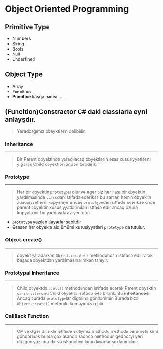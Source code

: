 # Object Oriented Programming 

## Primitive Type
- Numbers
- String
- Bools
- Null
- Underfined

## Object Type
- Array
- Funcition
- **Primitive** başqa hamsı ....

## (Funcition)Constractor C# daki classlarla eyni anlayşdır.
> Yaradcağımız obeyktlərin qəlibidir.


### Inheritance 
***
> Bir Parent obyektində yaradılacaq obyektlərin əsas xususiyyətlərini yığaraq Child obyektləri ondan törədirik.

### Prototype
***
> Hər bir obyektin `prototype`ı olur və əgər biz hər hası bir obyektin yardılmasında `class`dan istifadə edəriksə bu zaman həmin obyektin xususiyyətlərni kopyalayır ancaq `prototype`dan istfadə edəriksə onda parent obyektin xususiyyətlərindən istfadə edir ancaq özünə kopyalamır bu yaddaşda az yer tutur.
- `prototype` yazılan dəyərlər sabitdir
- Əsasən hər obyektə aid ümümi xususiyyətləri `prototype` da tutulur.


### Object.create()
***
> obyekt yaradarkən `Object.create()` methodundan istifadə edilirərək başaqa obyektdən yardılmasına imkan tanıyır.


### Prototypal Inheritance
***
> Child obyektdə `.cell()` methodundan istifadə edərək Parent obyektin `canstroctor`unu Child obyektə istifadə edə bilərik. Bu **inheitance**dı. Ancaq burada `prototype`lar digərinə göndərilmir.
Burada bizə `Object.create()` methodu köməyimizə gəlir.

### CallBack Function
***
> C# və digər dillərdə istifadə edtiymiz methodu methoda parametir kimi göndərmək burda çox asandır sadəcə methodun gedəcəyi yeri düzgün yazılmalıdır və isFunction kimi dəyərlər yoxlanmalıdır.